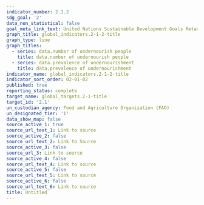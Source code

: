 ```yaml
---
indicator_number: 2.1.2
sdg_goal: '2'
data_non_statistical: false
goal_meta_link_text: United Nations Sustainable Development Goals Metadata (PDF 426 KB)
graph_title: global_indicators.2-1-2-title
graph_type: line
graph_titles:
  - series: data.number of undernourish people
    title: data.number of undernourish people
  - series: data.prevalence of undernourishment
    title: data.prevalence of undernourishment
indicator_name: global_indicators.2-1-2-title
indicator_sort_order: 02-01-02
published: true
reporting_status: complete
target_name: global_targets.2-1-title
target_id: '2.1'
un_custodian_agency: Food and Agriculture Organization (FAO)
un_designated_tier: '1'
data_show_map: false
source_active_1: true
source_url_text_1: Link to source
source_active_2: false
source_url_text_2: Link to Source
source_active_3: false
source_url_3: Link to source
source_active_4: false
source_url_text_4: Link to source
source_active_5: false
source_url_text_5: Link to source
source_active_6: false
source_url_text_6: Link to source
title: Untitled
---
```

